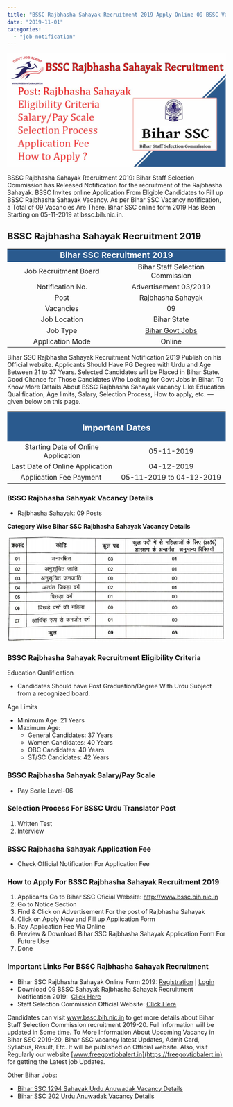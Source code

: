 ```yaml
---
title: "BSSC Rajbhasha Sahayak Recruitment 2019 Apply Online 09 BSSC Vacancy"
date: "2019-11-01"
categories: 
  - "job-notification"
---
```


![BSSC Rajbhasha Sahayak Recruitment](images/BSSC-Rajbhasha-Sahayak-Recruitment-1.jpg)

BSSC Rajbhasha Sahayak Recruitment 2019: Bihar Staff Selection Commission has Released Notification for the recruitment of the Rajbhasha Sahayak. BSSC Invites online Application From Eligible Candidates to Fill up BSSC Rajbhasha Sahayak Vacancy. As per Bihar SSC Vacancy notification, a Total of 09 Vacancies Are There. Bihar SSC online form 2019 Has Been Starting on 05-11-2019 at bssc.bih.nic.in.

## **BSSC Rajbhasha Sahayak Recruitment 2019**

<table style="border-collapse: collapse; width: 100%;"><tbody><tr><td style="width: 50%; background-color: #2a5a8e; text-align: center;" colspan="2"><span style="font-size: 14pt;"><strong><span style="color: #ffffff;">Bihar SSC Recruitment 2019</span></strong></span></td></tr><tr><td style="width: 50%; text-align: center;"><span style="font-size: 12pt;">Job Recruitment Board</span></td><td style="width: 50%; text-align: center;"><span style="font-size: 12pt;">Bihar Staff Selection Commission</span></td></tr><tr><td style="width: 50%; text-align: center;"><span style="font-size: 12pt;">Notification No.</span></td><td style="width: 50%; text-align: center;"><span style="font-size: 12pt;">Advertisement 03/2019</span></td></tr><tr><td style="width: 50%; text-align: center;"><span style="font-size: 12pt;">Post</span></td><td style="width: 50%; text-align: center;"><span style="font-size: 12pt;">Rajbhasha Sahayak</span></td></tr><tr><td style="width: 50%; text-align: center;"><span style="font-size: 12pt;">Vacancies</span></td><td style="width: 50%; text-align: center;"><span style="font-size: 12pt;">09</span></td></tr><tr><td style="width: 50%; text-align: center;"><span style="font-size: 12pt;">Job Location</span></td><td style="width: 50%; text-align: center;"><span style="font-size: 12pt;">Bihar State</span></td></tr><tr><td style="width: 50%; text-align: center;"><span style="font-size: 12pt;">Job Type</span></td><td style="width: 50%; text-align: center;"><a href="https://freegovtjobalert.in/bihar-govt-job/" target="_blank" rel="noopener noreferrer"><span style="font-size: 12pt;">Bihar Govt Jobs</span></a></td></tr><tr><td style="width: 50%; text-align: center;"><span style="font-size: 12pt;">Application Mode</span></td><td style="width: 50%; text-align: center;"><span style="font-size: 12pt;">Online</span></td></tr></tbody></table>

Bihar SSC Rajbhasha Sahayak Recruitment Notification 2019 Publish on his Official website. Applicants Should Have PG Degree with Urdu and Age Between 21 to 37 Years. Selected Candidates will be Placed in Bihar State. Good Chance for Those Candidates Who Looking for Govt Jobs in Bihar. To Know More Details About BSSC Rajbhasha Sahayak vacancy Like Education Qualification, Age limits, Salary, Selection Process, How to apply, etc. — given below on this page.

<table style="border-collapse: collapse;"><tbody><tr><td style="width: 50%; background-color: #2a5a8e; text-align: center;" colspan="2"><h3><strong><span style="font-size: 15pt; color: #ffffff;">Important Dates</span></strong></h3></td></tr><tr><td style="width: 50%; text-align: center;"><span style="font-size: 12pt;">Starting Date of Online Application</span></td><td style="width: 50%; text-align: center;"><span style="font-size: 12pt;">05-11-2019</span></td></tr><tr><td style="width: 50%; text-align: center;"><span style="font-size: 12pt;">Last Date of Online Application</span></td><td style="width: 50%; text-align: center;"><span style="font-size: 12pt;">04-12-2019</span></td></tr><tr><td style="width: 50%; text-align: center;"><span style="font-size: 12pt;">Application Fee Payment&nbsp;</span></td><td style="width: 50%; text-align: center;"><span style="font-size: 12pt;">05-11-2019 to 04-12-2019</span></td></tr></tbody></table>

### **BSSC Rajbhasha Sahayak Vacancy Details**

- Rajbhasha Sahayak: 09 Posts

**Category Wise Bihar SSC Rajbhasha Sahayak Vacancy Details**

![BSSC Rajbhasha Sahayak Recruitment](images/BSSC-Rajbhasha-Sahayak-Recruitment.jpg)

### **BSSC Rajbhasha Sahayak Recruitment Eligibility Criteria**

Education Qualification

- Candidates Should have Post Graduation/Degree With Urdu Subject from a recognized board.

Age Limits

- Minimum Age: 21 Years
- Maximum Age:
    - General Candidates: 37 Years
    - Women Candidates: 40 Years
    - OBC Candidates: 40 Years
    - ST/SC Candidates: 42 Years

### **BSSC Rajbhasha Sahayak Salary/Pay Scale**

- Pay Scale Level-06

### **Selection Process For BSSC Urdu Translator Post**

1. Written Test
2. Interview

### **BSSC Rajbhasha Sahayak Application Fee**

- Check Official Notification For Application Fee

### **How to Apply For BSSC Rajbhasha Sahayak Recruitment 2019**

1. Applicants Go to Bihar SSC Oficial Website: http://www.bssc.bih.nic.in
2. Go to Notice Section 
3. Find & Click on Advertisement For the post of Rajbhasha Sahayak
4. Click on Apply Now and Fill up Application Form 
5. Pay Application Fee Via Online
6. Preview & Download Bihar SSC Rajbhasha Sahayak Application Form For Future Use
7. Done

### **Important Links For BSSC Rajbhasha Sahayak Recruitment**

- Bihar SSC Rajbhasha Sahayak Online Form 2019: [Registration](https://bssc.bihar.gov.in/anuvadak/registration.php "BSSC") | [Login](https://bssc.bihar.gov.in/anuvadak/ "BSSC")
- Download 09 BSSC Sahayak Rajbhasha Sahayak Recruitment Notification 2019:  [Click Here](http://www.bssc.bih.nic.in/Advertisement/2727-19.pdf)
- Staff Selection Commission Official Website: [Click Here](http://www.bssc.bih.nic.in/)

Candidates can visit www.bssc.bih.nic.in to get more details about Bihar Staff Selection Commission recruitment 2019-20. Full information will be updated in Some time. To More Information About Upcoming Vacancy in Bihar SSC 2019-20, Bihar SSC vacancy latest Updates, Admit Card, Syllabus, Result, Etc. It will be published on Official website. Also, visit Regularly our website [www.freegovtjobalert.in](https://freegovtjobalert.in) for getting the Latest job Updates.

Other Bihar Jobs:

- [Bihar SSC 1294 Sahayak Urdu Anuwadak Vacancy Details](https://freegovtjobalert.in/bssc-sahayak-urdu-anuwadak-recruitment/)
- [Bihar SSC 202 Urdu Anuwadak Vacancy Details](https://freegovtjobalert.in/bssc-urdu-anuwadak-recruitment/)
